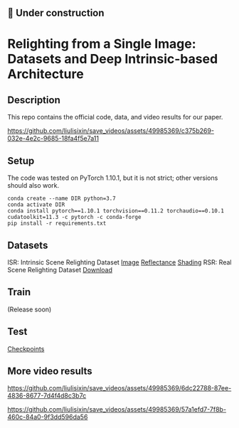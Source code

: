 ## 🚧 Under construction
# Relighting from a Single Image: Datasets and Deep Intrinsic-based Architecture
## Description
This repo contains the official code, data, and video results for our paper. 


https://github.com/liulisixin/save_videos/assets/49985369/c375b269-032e-4e2c-9685-18fa4f5e7a11

## Setup
The code was tested on PyTorch 1.10.1, but it is not strict; other versions should also work.
```
conda create --name DIR python=3.7
conda activate DIR
conda install pytorch==1.10.1 torchvision==0.11.2 torchaudio==0.10.1 cudatoolkit=11.3 -c pytorch -c conda-forge
pip install -r requirements.txt
```


## Datasets
ISR: Intrinsic Scene Relighting Dataset
[Image](https://cvcuab-my.sharepoint.com/:u:/g/personal/yixiong_cvc_uab_cat/EfeCiWYw_P9BnVqub6ii8FYBjtRVyMwko3E-av8WZTTo1Q?e=EQdM6E)
[Reflectance](https://cvcuab-my.sharepoint.com/:u:/g/personal/yixiong_cvc_uab_cat/Ed4PMW9cxJBKipa2GNlSvSQBD7try__Gz6Sk76Qbwcx7nA?e=lHvddG)
[Shading](https://cvcuab-my.sharepoint.com/:u:/g/personal/yixiong_cvc_uab_cat/EdBYF2GUO35Hpsm_PBpEMsQBjstij4hOOn2HlxQ4ekDwqw?e=aQukUd)
RSR: Real Scene Relighting Dataset
[Download](https://cvcuab-my.sharepoint.com/:u:/g/personal/yixiong_cvc_uab_cat/ETWcj5yBKgJLqUZDsT9Q39QBJ8GUJYEQuzNWpV5FS2lPRg?e=jEYI5t)
## Train
(Release soon)

## Test
[Checkpoints](https://cvcuab-my.sharepoint.com/:u:/g/personal/yixiong_cvc_uab_cat/EZGyWdlf5nhIpzMeCDpp2DwBsnLfmExrl9NeO_KY8w60Ow?e=540jgE)

## More video results

https://github.com/liulisixin/save_videos/assets/49985369/6dc22788-87ee-4836-8677-7d4f4d8c3b7c

https://github.com/liulisixin/save_videos/assets/49985369/57a1efd7-7f8b-460c-84a0-9f3dd596da56
